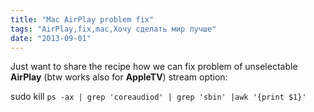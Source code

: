 ```yaml
---
title: "Mac AirPlay problem fix"
tags: "AirPlay,fix,mac,Хочу сделать мир лучше"
date: "2013-09-01"
---
```


Just want to share the recipe how we can fix problem of unselectable **AirPlay** (btw works also for **AppleTV**) stream option:

sudo kill `ps -ax | grep 'coreaudiod' | grep 'sbin' |awk '{print $1}'`
